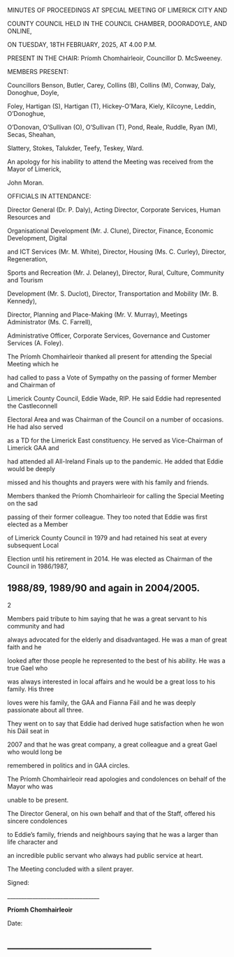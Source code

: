 MINUTES OF PROCEEDINGS AT SPECIAL MEETING OF LIMERICK CITY AND

COUNTY COUNCIL HELD IN THE COUNCIL CHAMBER, DOORADOYLE, AND ONLINE,

ON TUESDAY, 18TH FEBRUARY, 2025, AT 4.00 P.M.

PRESENT IN THE CHAIR: Príomh Chomhairleoir, Councillor D. McSweeney.

MEMBERS PRESENT:

Councillors Benson, Butler, Carey, Collins (B), Collins (M), Conway, Daly, Donoghue, Doyle,

Foley, Hartigan (S), Hartigan (T), Hickey-O’Mara, Kiely, Kilcoyne, Leddin, O’Donoghue,

O’Donovan, O’Sullivan (O), O’Sullivan (T), Pond, Reale, Ruddle, Ryan (M), Secas, Sheahan,

Slattery, Stokes, Talukder, Teefy, Teskey, Ward.

An apology for his inability to attend the Meeting was received from the Mayor of Limerick,

John Moran.

OFFICIALS IN ATTENDANCE:

Director General (Dr. P. Daly), Acting Director, Corporate Services, Human Resources and

Organisational Development (Mr. J. Clune), Director, Finance, Economic Development, Digital

and ICT Services (Mr. M. White), Director, Housing (Ms. C. Curley), Director, Regeneration,

Sports and Recreation (Mr. J. Delaney), Director, Rural, Culture, Community and Tourism

Development (Mr. S. Duclot), Director, Transportation and Mobility (Mr. B. Kennedy),

Director, Planning and Place-Making (Mr. V. Murray), Meetings Administrator (Ms. C. Farrell),

Administrative Officer, Corporate Services, Governance and Customer Services (A. Foley).

The Príomh Chomhairleoir thanked all present for attending the Special Meeting which he

had called to pass a Vote of Sympathy on the passing of former Member and Chairman of

Limerick County Council, Eddie Wade, RIP. He said Eddie had represented the Castleconnell

Electoral Area and was Chairman of the Council on a number of occasions. He had also served

as a TD for the Limerick East constituency. He served as Vice-Chairman of Limerick GAA and

had attended all All-Ireland Finals up to the pandemic. He added that Eddie would be deeply

missed and his thoughts and prayers were with his family and friends.

Members thanked the Príomh Chomhairleoir for calling the Special Meeting on the sad

passing of their former colleague. They too noted that Eddie was first elected as a Member

of Limerick County Council in 1979 and had retained his seat at every subsequent Local

Election until his retirement in 2014. He was elected as Chairman of the Council in 1986/1987,

1988/89, 1989/90 and again in 2004/2005.
---
2

Members paid tribute to him saying that he was a great servant to his community and had

always advocated for the elderly and disadvantaged. He was a man of great faith and he

looked after those people he represented to the best of his ability. He was a true Gael who

was always interested in local affairs and he would be a great loss to his family. His three

loves were his family, the GAA and Fianna Fáil and he was deeply passionate about all three.

They went on to say that Eddie had derived huge satisfaction when he won his Dáil seat in

2007 and that he was great company, a great colleague and a great Gael who would long be

remembered in politics and in GAA circles.

The Príomh Chomhairleoir read apologies and condolences on behalf of the Mayor who was

unable to be present.

The Director General, on his own behalf and that of the Staff, offered his sincere condolences

to Eddie’s family, friends and neighbours saying that he was a larger than life character and

an incredible public servant who always had public service at heart.

The Meeting concluded with a silent prayer.

Signed:

\_\_\_\_\_\_\_\_\_\_\_\_\_\_\_\_\_\_\_\_\_\_\_\_\_\_\_\_\_\_\_\_\_

**Príomh Chomhairleoir**

Date:

\_\_\_\_\_\_\_\_\_\_\_\_\_\_\_\_\_\_\_\_\_\_\_\_\_\_\_\_\_\_\_\_\_
---

